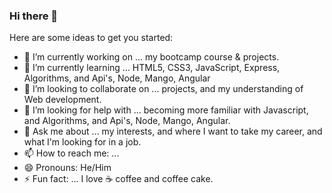 ### Hi there 👋

Here are some ideas to get you started:

- 🔭 I’m currently working on ... my bootcamp course & projects.
- 🌱 I’m currently learning ... HTML5, CSS3, JavaScript, Express, Algorithms, and Api's, Node, Mango, Angular
- 👯 I’m looking to collaborate on ... projects, and my understanding of Web development.
- 🤔 I’m looking for help with ... becoming more familiar with Javascript, and Algorithms, and Api's, Node, Mango, Angular.
- 💬 Ask me about ... my interests, and where I want to take my career, and what I'm looking for in a job.
- 📫 How to reach me: ...
- 😄 Pronouns: He/Him
- ⚡ Fun fact: ... I love ☕ coffee and coffee cake.
